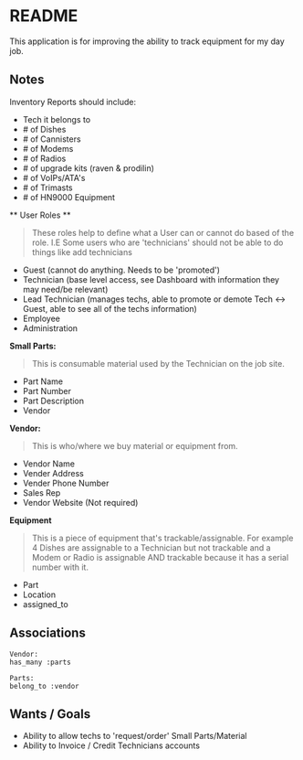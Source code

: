 # README

This application is for improving the ability to track equipment for my day job.

## Notes

Inventory Reports should include:
* Tech it belongs to
* \# of Dishes
* \# of Cannisters
* \# of Modems
* \# of Radios
* \# of upgrade kits (raven & prodilin)
* \# of VoIPs/ATA's
* \# of Trimasts
* \# of HN9000 Equipment

** User Roles **
> These roles help to define what a User can or cannot do based of the role. I.E Some users who are 'technicians' should not be able to do things like add technicians

* Guest (cannot do anything. Needs to be 'promoted')
* Technician (base level access, see Dashboard with information they may need/be relevant)
* Lead Technician (manages techs, able to promote or demote Tech <-> Guest, able to see all of the techs information)
* Employee
* Administration 


**Small Parts:**
>This is consumable material used by the Technician on the job site.

* Part Name
* Part Number
* Part Description
* Vendor

**Vendor:**
>This is who/where we buy material or equipment from.

* Vendor Name
* Vender Address
* Vender Phone Number
* Sales Rep
* Vendor Website (Not required)

**Equipment**
>This is a piece of equipment that's trackable/assignable. For example 4 Dishes are
assignable to a Technician but not trackable and a Modem or Radio is assignable AND trackable because it has a serial number with it.

* Part
* Location
* assigned_to


## Associations
```
Vendor:
has_many :parts

Parts:
belong_to :vendor
```

## Wants / Goals
* Ability to allow techs to 'request/order' Small Parts/Material
* Ability to Invoice / Credit Technicians accounts
